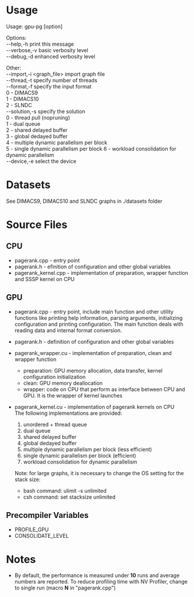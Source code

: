 Usage
=====
Usage: gpu-pg [option]

Options:  
    --help,-h      print this message  
    --verbose,-v   basic verbosity level  
    --debug,-d     enhanced verbosity level

Other:  
    --import,-i <graph_file>           import graph file  
    --thread,-t <number of threads>    specify number of threads  
    --format,-f <number>               specify the input format  
                 0 - DIMACS9  
                 1 - DIMACS10  
                 2 - SLNDC  
    --solution,-s <number>             specify the solution  
                 0 - thread pull (nopruning)  
                 1 - dual queue  
                 2 - shared delayed buffer  
                 3 - global dedayed buffer  
                 4 - multiple dynamic parallelism per block  
                 5 - single dynamic parallelism per block
                 6 - workload consolidation for dynamic parallelism  
    --device,-e <number>               select the device

Datasets
========
See DIMACS9, DIMACS10 and SLNDC graphs in ./datasets folder

Source Files
============

CPU
---
* pagerank.cpp - entry point
* pagerank.h - efinition of configuration and other global variables
* pagerank_kernel.cpp - implementation of preparation, wrapper function and SSSP kernel on CPU

GPU
---
* pagerank.cpp - entry point, include main function and other utility functions like printing help information, parsing arguments, initializing configuration and printing configuration. The main function deals with reading data and internal format conversion.
* pagerank.h - definition of configuration and other global variables
* pagerank_wrapper.cu - implementation of preparation, clean and wrapper function  
  * preparation: GPU memory allocation, data transfer, kernel configuration initialization
  * clean: GPU memory deallocation
  * wrapper: code on CPU that perform as interface between CPU and GPU. It is the wrapper of kernel launches 
* pagerank_kernel.cu - implementation of pagerank kernels on CPU  
  The following implementations are provided:
  1. unordered + thread queue  
  2. dual queue  
  3. shared delayed buffer  
  4. global dedayed buffer  
  5. multiple dynamic parallelism per block (less efficient)
  6. single dynamic parallelism per block (efficient)
  7. workload consolidation for dynamic parallelism
  
  Note: for large graphs, it is necessary to change the OS setting for the stack size:
  * bash command: ulimit -s unlimited
  * csh command: set stacksize unlimited

Precompiler Variables  
---------------------
- PROFILE_GPU  
- CONSOLIDATE_LEVEL  

Notes
==============
- By default, the performance is measured under **10** runs and average numbers are reported. To reduce profiling time with NV Profiler, change to single run (macro **N** in "pagerank.cpp")

